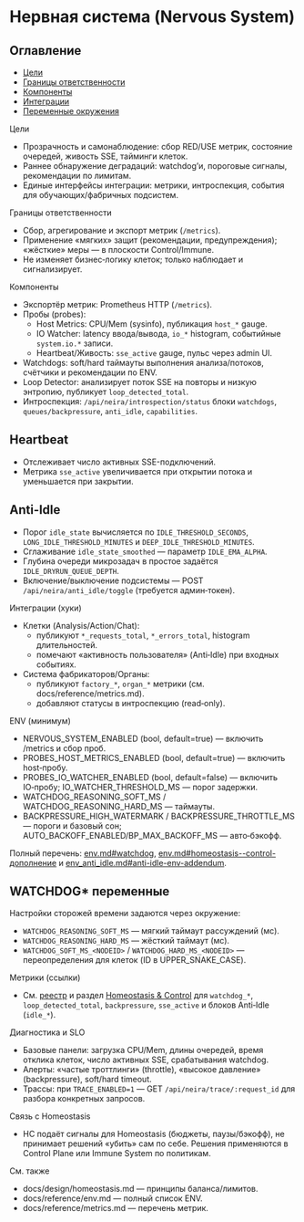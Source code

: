 <!-- neira:meta
id: NEI-20250923-nervous-system-docs
intent: design
summary: Описание Нервной системы Neira: цели, компоненты (пробы/метрики/живость/вотчдог), интеграции, ENV и диагностика.
-->

<!-- neira:meta
id: NEI-20250214-watchdog-env-docs
intent: docs
summary: Добавлен раздел про WATCHDOG* переменные.
-->

<!-- neira:meta
id: NEI-20260214-loop-detector-docs
intent: docs
summary: Описан детектор повторов SSE и переменные LOOP_*.
-->
<!-- neira:meta
id: NEI-20260301-anti-idle-docs
intent: docs
summary: Добавлены пороги простоя и ручка `/api/neira/anti_idle/toggle`.
-->

<!-- neira:meta
id: NEI-20270323-heartbeat-docs
intent: docs
summary: Добавлены детали про пульс и метрику `sse_active`.
-->

<!-- neira:meta
id: NEI-20240601-nervous-toc-env-links
intent: docs
summary: Добавлено оглавление и ссылки на ENV и метрики.
-->
<!-- neira:meta
id: NEI-20240513-fabricators-rename
intent: docs
summary: Переименована подсистема «Фабрика» в «Система фабрикаторов».
-->

# Нервная система (Nervous System)

## Оглавление
- [Цели](#цели)
- [Границы ответственности](#границы-ответственности)
- [Компоненты](#компоненты)
- [Интеграции](#интеграции-хуки)
- [Переменные окружения](#env-минимум)

Цели
- Прозрачность и самонаблюдение: сбор RED/USE метрик, состояние очередей, живость SSE, тайминги клеток.
- Раннее обнаружение деградаций: watchdog’и, пороговые сигналы, рекомендации по лимитам.
- Единые интерфейсы интеграции: метрики, интроспекция, события для обучающих/фабричных подсистем.

Границы ответственности
- Сбор, агрегирование и экспорт метрик (`/metrics`).
- Применение «мягких» защит (рекомендации, предупреждения); «жёсткие» меры — в плоскости Control/Immune.
- Не изменяет бизнес‑логику клеток; только наблюдает и сигнализирует.

Компоненты
- Экспортёр метрик: Prometheus HTTP (`/metrics`).
- Пробы (probes):
  - Host Metrics: CPU/Mem (sysinfo), публикация `host_*` gauge.
  - IO Watcher: latency ввода/вывода, `io_*` histogram, событийные `system.io.*` записи.
  - Heartbeat/Живость: `sse_active` gauge, пульс через admin UI.
- Watchdogs: soft/hard таймауты выполнения анализа/потоков, счётчики и рекомендации по ENV.
- Loop Detector: анализирует поток SSE на повторы и низкую энтропию, публикует `loop_detected_total`.
- Интроспекция: `/api/neira/introspection/status` блоки `watchdogs`, `queues/backpressure`, `anti_idle`, `capabilities`.

## Heartbeat

- Отслеживает число активных SSE-подключений.
- Метрика `sse_active` увеличивается при открытии потока и уменьшается при закрытии.

## Anti-Idle

- Порог `idle_state` вычисляется по `IDLE_THRESHOLD_SECONDS`, `LONG_IDLE_THRESHOLD_MINUTES` и `DEEP_IDLE_THRESHOLD_MINUTES`.
- Сглаживание `idle_state_smoothed` — параметр `IDLE_EMA_ALPHA`.
- Глубина очереди микрозадач в простое задаётся `IDLE_DRYRUN_QUEUE_DEPTH`.
- Включение/выключение подсистемы — POST `/api/neira/anti_idle/toggle` (требуется админ‑токен).

Интеграции (хуки)
- Клетки (Analysis/Action/Chat):
  - публикуют `*_requests_total`, `*_errors_total`, histogram длительностей.
  - помечают «активность пользователя» (Anti‑Idle) при входных событиях.
- Система фабрикаторов/Органы:
  - публикуют `factory_*`, `organ_*` метрики (см. docs/reference/metrics.md).
  - добавляют статусы в интроспекцию (read‑only).

ENV (минимум)
- NERVOUS_SYSTEM_ENABLED (bool, default=true) — включить /metrics и сбор проб.
- PROBES_HOST_METRICS_ENABLED (bool, default=true) — включить host‑пробу.
- PROBES_IO_WATCHER_ENABLED (bool, default=false) — включить IO‑пробу; IO_WATCHER_THRESHOLD_MS — порог задержки.
- WATCHDOG_REASONING_SOFT_MS / WATCHDOG_REASONING_HARD_MS — таймауты.
- BACKPRESSURE_HIGH_WATERMARK / BACKPRESSURE_THROTTLE_MS — пороги и базовый сон; AUTO_BACKOFF_ENABLED/BP_MAX_BACKOFF_MS — авто‑бэкофф.

Полный перечень:
[env.md#watchdog](../reference/env.md#watchdog),
[env.md#homeostasis--control-дополнение](../reference/env.md#homeostasis--control-дополнение)
и [env_anti_idle.md#anti-idle-env-addendum](../reference/env_anti_idle.md#anti-idle-env-addendum).

## WATCHDOG* переменные

Настройки сторожей времени задаются через окружение:

- `WATCHDOG_REASONING_SOFT_MS` — мягкий таймаут рассуждений (мс).
- `WATCHDOG_REASONING_HARD_MS` — жёсткий таймаут (мс).
- `WATCHDOG_SOFT_MS_<NODEID>` / `WATCHDOG_HARD_MS_<NODEID>` — переопределения для клеток (ID в UPPER_SNAKE_CASE).

Метрики (ссылки)
- См. [реестр](../reference/metrics.md#реестр-метрик-истина) и раздел
  [Homeostasis & Control](../reference/metrics.md#homeostasis--control-дополнение)
  для `watchdog_*`, `loop_detected_total`, `backpressure`, `sse_active` и блоков Anti‑Idle (`idle_*`).

Диагностика и SLO
- Базовые панели: загрузка CPU/Mem, длины очередей, время отклика клеток, число активных SSE, срабатывания watchdog.
- Алерты: «частые троттлинги» (throttle), «высокое давление» (backpressure), soft/hard timeout.
- Трассы: при `TRACE_ENABLED=1` — GET `/api/neira/trace/:request_id` для разбора конкретных запросов.

Связь с Homeostasis
- НС подаёт сигналы для Homeostasis (бюджеты, паузы/бэкофф), не принимает решений «убить» сам по себе.
  Решения применяются в Control Plane или Immune System по политикам.

См. также
- docs/design/homeostasis.md — принципы баланса/лимитов.
- docs/reference/env.md — полный список ENV.
- docs/reference/metrics.md — перечень метрик.
